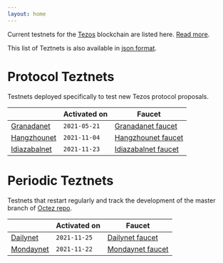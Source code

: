 ```yaml
---
layout: home
---
```


Current testnets for the [Tezos](https://tezos.com) blockchain are listed here. [Read more](about/).

This list of Teztnets is also available in [json format](https://teztnets.xyz/teztnets.json).

# Protocol Teztnets

Testnets deployed specifically to test new Tezos protocol proposals.

| | Activated on | Faucet |
|-------|---------------------|--|
| [Granadanet](/granadanet-about) | `2021-05-21` | [Granadanet faucet](https://faucet.tzalpha.net) |
| [Hangzhounet](/hangzhounet-about) | `2021-11-04` | [Hangzhounet faucet](https://teztnets.xyz/hangzhounet-faucet) |
| [Idiazabalnet](/idiazabalnet-about) | `2021-11-23` | [Idiazabalnet faucet](https://t.me/tezos_faucet_bot) |



# Periodic Teztnets

Testnets that restart regularly and track the development of the master branch of [Octez repo](https://gitlab.com/tezos/tezos/).

| | Activated on | Faucet |
|-------|---------------------|--|
| [Dailynet](/dailynet-2021-11-25-about) | `2021-11-25` | [Dailynet faucet](https://teztnets.xyz/dailynet-2021-11-25-faucet) |
| [Mondaynet](/mondaynet-2021-11-22-about) | `2021-11-22` | [Mondaynet faucet](https://teztnets.xyz/mondaynet-2021-11-22-faucet) |




